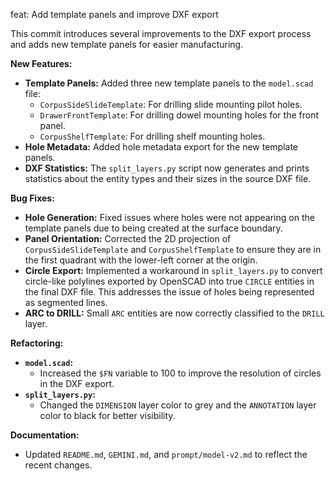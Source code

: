 feat: Add template panels and improve DXF export

This commit introduces several improvements to the DXF export process and adds new template panels for easier manufacturing.

**New Features:**

- **Template Panels:** Added three new template panels to the `model.scad` file:
    - `CorpusSideSlideTemplate`: For drilling slide mounting pilot holes.
    - `DrawerFrontTemplate`: For drilling dowel mounting holes for the front panel.
    - `CorpusShelfTemplate`: For drilling shelf mounting holes.
- **Hole Metadata:** Added hole metadata export for the new template panels.
- **DXF Statistics:** The `split_layers.py` script now generates and prints statistics about the entity types and their sizes in the source DXF file.

**Bug Fixes:**

- **Hole Generation:** Fixed issues where holes were not appearing on the template panels due to being created at the surface boundary.
- **Panel Orientation:** Corrected the 2D projection of `CorpusSideSlideTemplate` and `CorpusShelfTemplate` to ensure they are in the first quadrant with the lower-left corner at the origin.
- **Circle Export:** Implemented a workaround in `split_layers.py` to convert circle-like polylines exported by OpenSCAD into true `CIRCLE` entities in the final DXF file. This addresses the issue of holes being represented as segmented lines.
- **ARC to DRILL:** Small `ARC` entities are now correctly classified to the `DRILL` layer.

**Refactoring:**

- **`model.scad`:**
    - Increased the `$FN` variable to 100 to improve the resolution of circles in the DXF export.
- **`split_layers.py`:**
    - Changed the `DIMENSION` layer color to grey and the `ANNOTATION` layer color to black for better visibility.

**Documentation:**

- Updated `README.md`, `GEMINI.md`, and `prompt/model-v2.md` to reflect the recent changes.